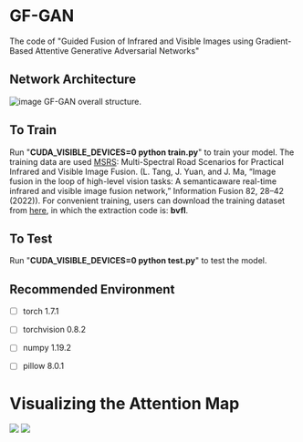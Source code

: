 
#  GF-GAN

The code of "Guided Fusion of Infrared and Visible Images using Gradient-Based Attentive Generative Adversarial Networks"
## Network Architecture
![image](https://github.com/catjsjsj/GF-GAN/tree/master/Network_structure/GF-GAN.jpg)
GF-GAN overall structure.
## To Train

Run "**CUDA_VISIBLE_DEVICES=0 python train.py**" to train your model.
The training data are used [MSRS](https://github.com/Linfeng-Tang/MSRS "MSRS"): Multi-Spectral Road Scenarios for Practical Infrared and Visible Image Fusion. (L. Tang, J. Yuan, and J. Ma, “Image fusion in the loop of high-level vision tasks: A semanticaware real-time infrared and visible image fusion network,” Information Fusion 82, 28–42 (2022)). For convenient training, users can download the training dataset from [here](https://pan.baidu.com/s/1xueuKYvYp7uPObzvywdgyA), in which the extraction code is: **bvfl**.

## To Test

Run "**CUDA_VISIBLE_DEVICES=0 python test.py**" to test the model.


## Recommended Environment

 - [ ] torch  1.7.1
 - [ ] torchvision 0.8.2
 - [ ] numpy 1.19.2
 - [ ] pillow  8.0.1



# Visualizing the Attention Map
![](https://github.com/catjsjsj/GF-GAN/blob/main/GF-GAN_model/tzt/tsetval_pred_temp/1.jpg) 
![](https://github.com/catjsjsj/GF-GAN/blob/main/GF-GAN_model/tzt/tsetval_pred_temp/4.jpg) 
